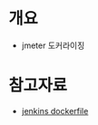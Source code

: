 # 개요
* jmeter 도커라이징

# 참고자료
* [jenkins dockerfile](https://github.com/pedrocesar-ti/distributed-jmeter-docker)